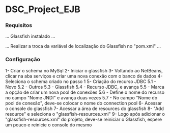 # DSC_Project_EJB

### Requisitos

...
Glassfish instalado
...

...
Realizar a troca da variável de localização do Glassfish no "pom.xml"
...

### Configuração
1- Criar o schema no MySql
2- Iniciar o glassfish
3- Voltando ao NetBeans, clicar na aba serviços e criar uma nova conexão com o banco de dados
4- Seleciona o schema criado no passo 1
5- Criação do recurso JDBC
  5.1 - Novo
  5.2 - Outros
  5.3 - Glassfish
  5.4 - Recurso JDBC, e avança
  5.5 - Marca a opção de criar um nova pool de conexões
  5.6 - Define o nome do recurso no campo "Nome JNDI" e avança duas vezes
  5.7 - No campo "Nome do pool de conexão", deve-se colocar o nome do connection pool
6- Acessar o console do glassfish 
7- Acessar a área de resources do glassfish
8- "Add resource" e seleciona o "glassfish-resources.xml"
9- Logo após adicionar o "glassfish-resources.xml" do projeto, deve-se reiniciar o Glassfish, espere um pouco e reinicie o console do mesmo

